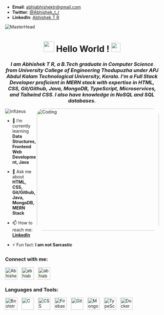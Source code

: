 - **Email**: [abhiabhishektr@gmail.com](mailto:abhiabhishektr@gmail.com)
- **Twitter**: [@Abhishek_t_r](https://twitter.com/Abhishek_t_r)
- **LinkedIn**: [Abhishek T R](https://www.linkedin.com/in/abhiabhishektr/)

![MasterHead](https://jusmarktech.com/public/a/images/pages/web_development.gif)
<h1 align="center"><img src="https://c.tenor.com/SNL9_xhZl9oAAAAi/waving-hand-joypixels.gif" width="35px" height="35px" alt=""> Hello World ! <img src="https://c.tenor.com/fmM4QaupL4wAAAAj/earth-png.gif" alr="" width="30px" height="30px"></h1>
<h3 align="center"><i>I am Abhishek T R, a B.Tech graduate in Computer Science from University College of Engineering Thodupuzha under APJ Abdul Kalam Technological University, Kerala. I'm a Full Stack Developer proficient in MERN stack with expertise in HTML, CSS, Git/Github, Java, MongoDB, TypeScript, Microservices, and Tailwind CSS. I also have knowledge in NoSQL and SQL databases.</i></h3>
<img align="right" alt="Coding" width="400" src="https://cdn.dribbble.com/users/1162077/screenshots/3848914/programmer.gif" style="display: block; border-radius: 20px;">

<p align="left"><img src="https://komarev.com/ghpvc/?username=infizeus&label=Profile%20views&color=0e75b6&style=flat" alt="infizeus" /> </p>

<!-- <p align="left"> <a href="https://twitter.com/jain_lakshit_17" target="blank"><img src="https://img.shields.io/twitter/follow/jain_lakshit_17?logo=twitter&style=for-the-badge" alt="jain_lakshit_17" /></a> </p> -->

- 🌱 I’m currently learning **Data Structures, Frontend Web Development, Java**

- 💬 Ask me about **HTML, CSS, Git/Github, Java, MongoDB, MERN Stack**

- 📫 How to reach me: **[LinkedIn](https://www.linkedin.com/in/abhiabhishektr/)**

- ⚡ Fun fact: **I am not Sarcastic**

<h3 align="left">Connect with me:</h3>
<p align="left">
<a href="https://twitter.com/Abhishek_t_r" target="_blank"><img align="center" src="https://img.icons8.com/color/48/000000/twitter--v1.png" alt="Abhishek_t_r" height="40" width="40" style="margin-right: 10px;" /></a>
<a href="https://www.linkedin.com/in/abhiabhishektr/" target="_blank"><img align="center" src="https://img.icons8.com/color/48/000000/linkedin.png" alt="abhiabhishektr" height="40" width="40" style="margin-right: 10px;" /></a>
<a href="mailto:abhiabhishektr@gmail.com" target="_blank"><img align="center" src="https://img.icons8.com/fluent/48/000000/gmail--v2.png" alt="abhiabhishektr" height="40" width="40" style="margin-right: 10px;" /></a>
</p>


<h3 align="left">Languages and Tools:</h3>
<p align="left"> 
    <img src="https://img.icons8.com/color/48/000000/bootstrap.png" alt="Bootstrap" height="40" style="margin-right: 10px;">
    <img src="https://img.icons8.com/color/48/000000/c-programming.png" alt="C" height="40" style="margin-right: 10px;">
    <img src="https://img.icons8.com/color/48/000000/css3.png" alt="CSS" height="40" style="margin-right: 10px;">
    <img src="https://img.icons8.com/color/48/000000/firebase.png" alt="Firebase" height="40" style="margin-right: 10px;">
    <img src="https://img.icons8.com/color/48/000000/git.png" alt="Git" height="40" style="margin-right: 10px;">
    <img src="https://img.icons8.com/color/48/000000/mongodb.png" alt="MongoDB" height="40" style="margin-right: 10px;">
    <img src="https://img.icons8.com/color/48/000000/typescript.png" alt="TypeScript" height="40" style="margin-right: 10px;">
    <img src="https://img.icons8.com/fluency/48/000000/docker.png" alt="Docker" height="40" style="margin-right: 10px;">

</p>

